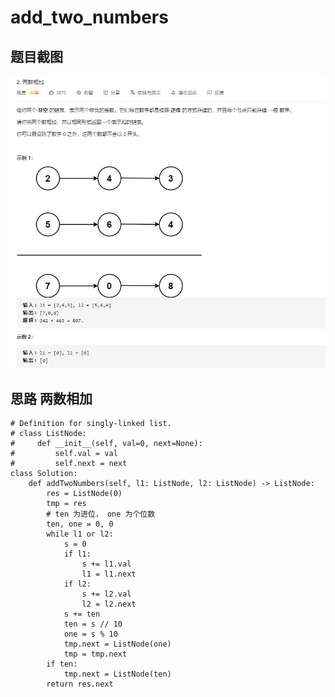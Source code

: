 # add_two_numbers

## 题目截图
 ![](add_two_numbers.jpg)

## 思路 两数相加



    # Definition for singly-linked list.
    # class ListNode:
    #     def __init__(self, val=0, next=None):
    #         self.val = val
    #         self.next = next
    class Solution:
        def addTwoNumbers(self, l1: ListNode, l2: ListNode) -> ListNode:
            res = ListNode(0)
            tmp = res
            # ten 为进位， one 为个位数
            ten, one = 0, 0
            while l1 or l2:
                s = 0
                if l1:
                    s += l1.val
                    l1 = l1.next
                if l2:
                    s += l2.val
                    l2 = l2.next
                s += ten
                ten = s // 10
                one = s % 10
                tmp.next = ListNode(one)
                tmp = tmp.next
            if ten:
                tmp.next = ListNode(ten)
            return res.next

